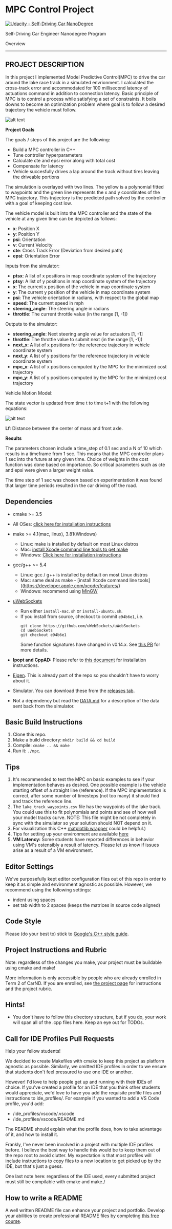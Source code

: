 # MPC Control Project

[![Udacity - Self-Driving Car NanoDegree](https://s3.amazonaws.com/udacity-sdc/github/shield-carnd.svg)](http://www.udacity.com/drive)

Self-Driving Car Engineer Nanodegree Program

Overview

---

[//]: # (Image References)

[video]: ./results/result_video.gif "Video showing loop around track"
[model_eq]: ./results/model_eq.gif "Kinematic model equation"
[video_high_kp]: ./results/High_Kp.gif "Video with high Kp"
[Video_low_kd]: ./results/low_Kd.gif "Video with low Kd"
[Video_high_kd]: ./results/high_kd_2.gif "Video with high Kd"

**PROJECT DESCRIPTION**
---
In this project I implemented Model Predictive Control(MPC) to drive the car around the lake race track in a simulated envrionment. I calculated the cross-track error and accommodated for 100 millisecond latency of actuations command in addition to connection latency. Basic principle of MPC is to control a process while satisfying a set of constraints. It boils downs to become an optimization problem where goal is to follow a desired trajectory the vehicle must follow.

![alt text][video]

**Project Goals**

The goals / steps of this project are the following:
- Build a MPC controller in C++
- Tune controller hyperparameters
- Calculate cte and epsi error along with total cost
- Compensate for latency
- Vehicle succesfully drives a lap around the track without tires leaving the driveable portions

The simulation is overlayed with two lines. The yellow is a polynomial fitted to waypoints and the green line represents the x and y coordinates of the MPC trajectory. This trajectory is the predicted path solved by the controller with a goal of keeping cost low. 

The vehicle model is built into the MPC controller and the state of the vehicle at any given time can be depicted as follows:

- **x**: Position X
- **y**: Position Y
- **psi**: Orientation
- **v**: Current Velocity
- **cte**: Cross Track Error (Deviation from desired path)
- **epsi**: Orientation Error

Inputs from the simulator:

- **ptsx**: A list of x positions in map coordinate system of the trajectory
- **ptsy**: A list of y positions in map coordinate system of the trajectory
- **x**: The current x position of the vehicle in map coordinate system
- **y**: The current y position of the vehicle in map coordinate system
- **psi**: The vehicle orientation in radians, with respect to the global map
- **speed**: The current speed in mph
- **steering_angle**: The steering angle in radians
- **throttle**: The current throttle value (in the range [1, -1]) 

Outputs to the simulator:

- **steering_angle**: Next steering angle value for actuators [1, -1]
- **throttle**: The throttle value to submit next (in the range [1, -1])
- **next_x**: A list of x positions for the reference trajectory in vehicle coordinate system
- **next_y**: A list of y positions for the reference trajectory in vehicle coordinate system
- **mpc_x**: A list of x positions computed by the MPC for the minimized cost trajectory
- **mpc_y**: A list of y positions computed by the MPC for the minimized cost trajectory

Vehicle Motion Model:

The state vector is updated from time t to time t+1 with the following equations:

![alt text][model_eq]

**Lf**: Distance between the center of mass and front axle.

**Results**

The parameters chosen include a time_step of 0.1 sec and a N of 10 which results in a timeframe from 1 sec. This means that the MPC controller plans 1 sec into the future at any given time. Choice of weights in the cost function was done based on importance. So critical parameters such as cte and epsi were given a larger weight value. 

The time step of 1 sec was chosen based on experimentation it was found that larger time periods resulted in the car driving off the road. 

## Dependencies

* cmake >= 3.5
 * All OSes: [click here for installation instructions](https://cmake.org/install/)
* make >= 4.1(mac, linux), 3.81(Windows)
  * Linux: make is installed by default on most Linux distros
  * Mac: [install Xcode command line tools to get make](https://developer.apple.com/xcode/features/)
  * Windows: [Click here for installation instructions](http://gnuwin32.sourceforge.net/packages/make.htm)
* gcc/g++ >= 5.4
  * Linux: gcc / g++ is installed by default on most Linux distros
  * Mac: same deal as make - [install Xcode command line tools]((https://developer.apple.com/xcode/features/)
  * Windows: recommend using [MinGW](http://www.mingw.org/)
* [uWebSockets](https://github.com/uWebSockets/uWebSockets)
  * Run either `install-mac.sh` or `install-ubuntu.sh`.
  * If you install from source, checkout to commit `e94b6e1`, i.e.
    ```
    git clone https://github.com/uWebSockets/uWebSockets
    cd uWebSockets
    git checkout e94b6e1
    ```
    Some function signatures have changed in v0.14.x. See [this PR](https://github.com/udacity/CarND-MPC-Project/pull/3) for more details.

* **Ipopt and CppAD:** Please refer to [this document](https://github.com/udacity/CarND-MPC-Project/blob/master/install_Ipopt_CppAD.md) for installation instructions.
* [Eigen](http://eigen.tuxfamily.org/index.php?title=Main_Page). This is already part of the repo so you shouldn't have to worry about it.
* Simulator. You can download these from the [releases tab](https://github.com/udacity/self-driving-car-sim/releases).
* Not a dependency but read the [DATA.md](./DATA.md) for a description of the data sent back from the simulator.


## Basic Build Instructions

1. Clone this repo.
2. Make a build directory: `mkdir build && cd build`
3. Compile: `cmake .. && make`
4. Run it: `./mpc`.

## Tips

1. It's recommended to test the MPC on basic examples to see if your implementation behaves as desired. One possible example
is the vehicle starting offset of a straight line (reference). If the MPC implementation is correct, after some number of timesteps
(not too many) it should find and track the reference line.
2. The `lake_track_waypoints.csv` file has the waypoints of the lake track. You could use this to fit polynomials and points and see of how well your model tracks curve. NOTE: This file might be not completely in sync with the simulator so your solution should NOT depend on it.
3. For visualization this C++ [matplotlib wrapper](https://github.com/lava/matplotlib-cpp) could be helpful.)
4.  Tips for setting up your environment are available [here](https://classroom.udacity.com/nanodegrees/nd013/parts/40f38239-66b6-46ec-ae68-03afd8a601c8/modules/0949fca6-b379-42af-a919-ee50aa304e6a/lessons/f758c44c-5e40-4e01-93b5-1a82aa4e044f/concepts/23d376c7-0195-4276-bdf0-e02f1f3c665d)
5. **VM Latency:** Some students have reported differences in behavior using VM's ostensibly a result of latency.  Please let us know if issues arise as a result of a VM environment.

## Editor Settings

We've purposefully kept editor configuration files out of this repo in order to
keep it as simple and environment agnostic as possible. However, we recommend
using the following settings:

* indent using spaces
* set tab width to 2 spaces (keeps the matrices in source code aligned)

## Code Style

Please (do your best to) stick to [Google's C++ style guide](https://google.github.io/styleguide/cppguide.html).

## Project Instructions and Rubric

Note: regardless of the changes you make, your project must be buildable using
cmake and make!

More information is only accessible by people who are already enrolled in Term 2
of CarND. If you are enrolled, see [the project page](https://classroom.udacity.com/nanodegrees/nd013/parts/40f38239-66b6-46ec-ae68-03afd8a601c8/modules/f1820894-8322-4bb3-81aa-b26b3c6dcbaf/lessons/b1ff3be0-c904-438e-aad3-2b5379f0e0c3/concepts/1a2255a0-e23c-44cf-8d41-39b8a3c8264a)
for instructions and the project rubric.

## Hints!

* You don't have to follow this directory structure, but if you do, your work
  will span all of the .cpp files here. Keep an eye out for TODOs.

## Call for IDE Profiles Pull Requests

Help your fellow students!

We decided to create Makefiles with cmake to keep this project as platform
agnostic as possible. Similarly, we omitted IDE profiles in order to we ensure
that students don't feel pressured to use one IDE or another.

However! I'd love to help people get up and running with their IDEs of choice.
If you've created a profile for an IDE that you think other students would
appreciate, we'd love to have you add the requisite profile files and
instructions to ide_profiles/. For example if you wanted to add a VS Code
profile, you'd add:

* /ide_profiles/vscode/.vscode
* /ide_profiles/vscode/README.md

The README should explain what the profile does, how to take advantage of it,
and how to install it.

Frankly, I've never been involved in a project with multiple IDE profiles
before. I believe the best way to handle this would be to keep them out of the
repo root to avoid clutter. My expectation is that most profiles will include
instructions to copy files to a new location to get picked up by the IDE, but
that's just a guess.

One last note here: regardless of the IDE used, every submitted project must
still be compilable with cmake and make./

## How to write a README
A well written README file can enhance your project and portfolio.  Develop your abilities to create professional README files by completing [this free course](https://www.udacity.com/course/writing-readmes--ud777).
